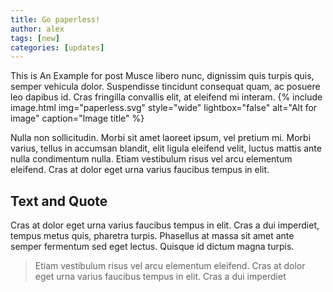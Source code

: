 ```yaml
---
title: Go paperless!  
author: alex
tags: [new]
categories: [updates]
---
```



This is An Example for post Musce libero nunc, dignissim quis turpis quis, semper vehicula dolor. Suspendisse tincidunt 
consequat quam, ac posuere leo dapibus id. Cras fringilla convallis elit, at eleifend mi interam.
{% include image.html img="paperless.svg" style="wide" lightbox="false" alt="Alt for image" caption="Image title" %}


Nulla non sollicitudin. Morbi sit amet laoreet ipsum, vel pretium mi. Morbi varius, tellus in accumsan blandit, elit ligula eleifend velit, luctus mattis ante nulla condimentum nulla. Etiam vestibulum risus vel arcu elementum eleifend. Cras at dolor eget urna varius faucibus tempus in elit.



## Text and Quote
Cras at dolor eget urna varius faucibus tempus in elit. Cras a dui imperdiet, tempus metus quis, pharetra turpis. Phasellus at massa sit amet ante semper fermentum sed eget lectus. Quisque id dictum magna turpis.

> Etiam vestibulum risus vel arcu elementum eleifend. Cras at dolor eget urna varius faucibus tempus in elit. Cras a dui imperdiet
